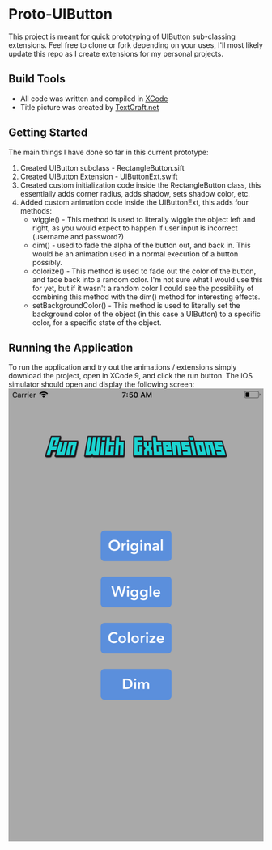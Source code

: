 # Proto-UIButton

This project is meant for quick prototyping of UIButton sub-classing extensions.
Feel free to clone or fork depending on your uses, I'll most likely update this repo as I create extensions for my personal projects.

## Build Tools

* All code was written and compiled in [XCode](https://developer.apple.com/xcode/)
* Title picture was created by [TextCraft.net](https://textcraft.net)

## Getting Started

The main things I have done so far in this current prototype:
1. Created UIButton subclass    - RectangleButton.sift
2. Created UIButton Extension   - UIButtonExt.swift
3. Created custom initialization code inside the RectangleButton class, this essentially adds corner radius, adds shadow, sets shadow color, etc.
4. Added custom animation code inside the UIButtonExt, this adds four methods:
    * wiggle() - This method is used to literally wiggle the object left and right, as you would expect to happen if user input is incorrect (username and password?)
    * dim() - used to fade the alpha of the button out, and back in. This would be an animation used in a normal execution of a button possibly.
    * colorize() - This method is used to fade out the color of the button, and fade back into a random color. I'm not sure what I would use this for yet, but if it wasn't a random color I could see the possibility of combining this method with the dim() method for interesting effects.
    * setBackgroundColor() - This method is used to literally set the background color of the object (in this case a UIButton) to a specific color, for a specific state of the object.

## Running the Application
To run the application and try out the animations / extensions simply download the project, open in XCode 9, and click the run button. The iOS simulator should open and display the following screen:
![Example_Fun_with_Ext](https://github.com/CodyJLeeApps/Proto-UIButton/blob/master/readme_resources/Example_Fun_with_Ext.png)